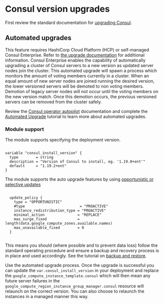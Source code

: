 # Consul version upgrades

First review the standard documentation for [upgrading Consul](https://developer.hashicorp.com/consul/docs/upgrading).

## Automated upgrades

This feature requires HashiCorp Cloud Platform (HCP) or self-managed Consul Enterprise. Refer to [the upgrade documentation](https://developer.hashicorp.com/consul/docs/enterprise/upgrades) for additional information.
Consul Enterprise enables the capability of automatically upgrading a cluster of Consul servers to a new version as updated server nodes join the cluster. This automated upgrade will spawn a process which monitors the amount of voting members currently in a cluster. When an equal amount of new server nodes are joined running the desired version, the lower versioned servers will be demoted to non voting members. Demotion of legacy server nodes will not occur until the voting members on the new version match. Once this demotion occurs, the previous versioned servers can be removed from the cluster safely.

Review the [Consul operator autopilot](https://developer.hashicorp.com/consul/commands/operator/autopilot) documentation and complete the [Automated Upgrade](https://developer.hashicorp.com/consul/tutorials/datacenter-operations/autopilot-datacenter-operations#upgrade-migrations) tutorial to learn more about automated upgrades.

### Module support


The module supports specifying the deployment version.

```pre

variable "consul_install_version" {
  type        = string
  description = "Version of Consul to install, eg. '1.19.0+ent'"
  default     = "1.19.2+ent"
}

```

The module supports the auto upgrade features by using [opportunistic or selective updates](https://cloud.google.com/compute/docs/instance-groups/updating-migs#selective_updates)

```pre

  update_policy {
    type = "OPPORTUNISTIC"
    #type                         = "PROACTIVE"
    instance_redistribution_type = "PROACTIVE"
    minimal_action               = "REPLACE"
    max_surge_fixed              = length(data.google_compute_zones.available.names)
    max_unavailable_fixed        = 0
  }


```

This means you should (where possible and to prevent data loss) follow the standard operating procedure and ensure a backup and recovery process is in place and used accordingly. See the tutorial on [backup and restore](https://developer.hashicorp.com/consul/tutorials/operate-consul/backup-and-restore ).

Use the automated upgrade process. Once the upgrade is successful you can update the `var.consul_install_version` in your deployment and replace the `google_compute_instance_template.consul` which will then mean any future server failures in the `google_compute_region_instance_group_manager.consul` resource will relaunch on the correct version. You can also choose to relaunch the instances in a managed manner this way.
